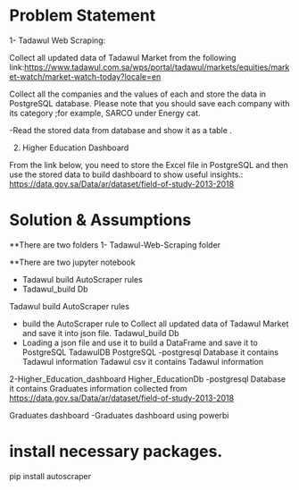 # Problem Statement
1- Tadawul Web Scraping:

  Collect all updated data of Tadawul Market from the following link:https://www.tadawul.com.sa/wps/portal/tadawul/markets/equities/market-watch/market-watch-today?locale=en

  Collect all the companies and the values of each and store the data in PostgreSQL database. Please note that you should save each company with its category ;for example, SARCO under Energy cat.

  -Read the stored data from database and show it as a table .

2. Higher Education Dashboard

  From the link below, you need to store the Excel file in PostgreSQL and then use the stored data to build dashboard to show useful insights.: 
  https://data.gov.sa/Data/ar/dataset/field-of-study-2013-2018

# Solution & Assumptions
**There are two folders
1- Tadawul-Web-Scraping folder

  **There are two jupyter notebook
  - Tadawul build AutoScraper rules
  - Tadawul_build Db

  Tadawul build AutoScraper rules
  - build the AutoScraper rule to  Collect all updated data of Tadawul Market and save it into json file.
  Tadawul_build Db
  - Loading a json file and use it to build a DataFrame and save it to PostgreSQL
  TadawulDB
  PostgreSQL 
  -postgresql Database it contains Tadawul information
  Tadawul
  csv it contains Tadawul information 
  
2-Higher_Education_dashboard
  Higher_EducationDb
  -postgresql Database it contains Graduates information collected from https://data.gov.sa/Data/ar/dataset/field-of-study-2013-2018
  
  Graduates dashboard
  -Graduates dashboard using powerbi



# install necessary packages.

pip install autoscraper

